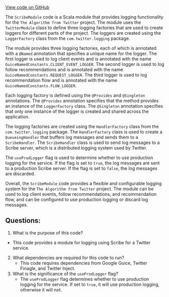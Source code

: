 [View code on GitHub](https://github.com/misbahsy/the-algorithm/follow-recommendations-service/server/src/main/scala/com/twitter/follow_recommendations/modules/ScribeModule.scala)

The `ScribeModule` code is a Scala module that provides logging functionality for the `The Algorithm from Twitter` project. The module uses the `TwitterModule` class to define three logging factories that are used to create loggers for different parts of the project. The loggers are created using the `LoggerFactory` class from the `com.twitter.logging` package.

The module provides three logging factories, each of which is annotated with a `@Named` annotation that specifies a unique name for the logger. The first logger is used to log client events and is annotated with the name `GuiceNamedConstants.CLIENT_EVENT_LOGGER`. The second logger is used to log follow recommendations and is annotated with the name `GuiceNamedConstants.REQUEST_LOGGER`. The third logger is used to log recommendation flow and is annotated with the name `GuiceNamedConstants.FLOW_LOGGER`.

Each logging factory is defined using the `@Provides` and `@Singleton` annotations. The `@Provides` annotation specifies that the method provides an instance of the `LoggerFactory` class. The `@Singleton` annotation specifies that only one instance of the logger is created and shared across the application.

The logging factories are created using the `HandlerFactory` class from the `com.twitter.logging` package. The `HandlerFactory` class is used to create a `QueueingHandler` that buffers log messages and sends them to a `ScribeHandler`. The `ScribeHandler` class is used to send log messages to a Scribe server, which is a distributed logging system used by Twitter.

The `useProdLogger` flag is used to determine whether to use production logging for the service. If the flag is set to `true`, the log messages are sent to a production Scribe server. If the flag is set to `false`, the log messages are discarded.

Overall, the `ScribeModule` code provides a flexible and configurable logging system for the `The Algorithm from Twitter` project. The module can be used to log client events, follow recommendations, and recommendation flow, and can be configured to use production logging or discard log messages.
## Questions: 
 1. What is the purpose of this code?
   - This code provides a module for logging using Scribe for a Twitter service.
2. What dependencies are required for this code to run?
   - This code requires dependencies from Google Guice, Twitter Finagle, and Twitter Inject.
3. What is the significance of the `useProdLogger` flag?
   - The `useProdLogger` flag determines whether to use production logging for the service. If set to `true`, it will use production logging, otherwise it will not.